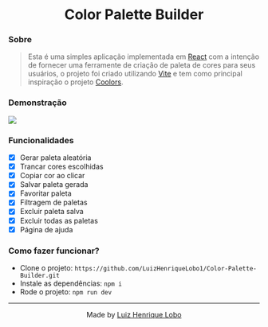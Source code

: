 <h1 align="center">
  Color Palette Builder
</h1>

### Sobre

> Esta é uma simples aplicação implementada em [React](https://pt-br.reactjs.org/) com a intenção de fornecer uma ferramente de criação de paleta de cores para seus usuários, o projeto foi criado utilizando [Vite](https://vitejs.dev/) e tem como principal inspiração o projeto [Coolors](https://coolors.co/).

### Demonstração

<img src="https://user-images.githubusercontent.com/71144276/177014485-3e843bda-8152-41ac-bdb5-47f3ddabbd46.png"/>

### Funcionalidades

- [x] Gerar paleta aleatória
- [x] Trancar cores escolhidas
- [x] Copiar cor ao clicar
- [x] Salvar paleta gerada
- [x] Favoritar paleta
- [x] Filtragem de paletas
- [x] Excluir paleta salva
- [x] Excluir todas as paletas
- [x] Página de ajuda

### Como fazer funcionar?

* Clone o projeto: `https://github.com/LuizHenriqueLobo1/Color-Palette-Builder.git`
* Instale as dependências: `npm i`
* Rode o projeto: `npm run dev`

---

<p align="center">
  Made by <a href="https://github.com/luizhenriquelobo1/" target="_blank">Luiz Henrique Lobo</a>
</p>
